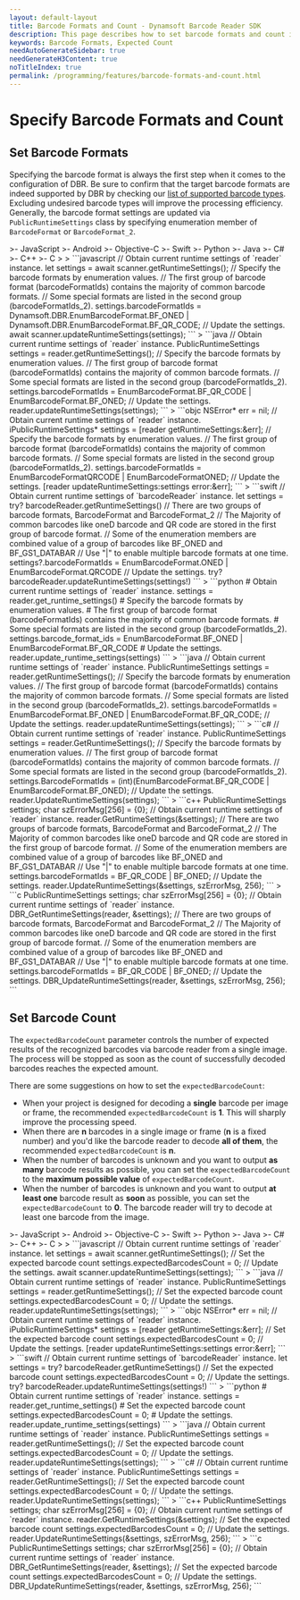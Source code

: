 ```yaml
---
layout: default-layout
title: Barcode Formats and Count - Dynamsoft Barcode Reader SDK
description: This page describes how to set barcode formats and count in Dynamsoft Barcode Reader SDK.
keywords: Barcode Formats, Expected Count
needAutoGenerateSidebar: true
needGenerateH3Content: true
noTitleIndex: true
permalink: /programming/features/barcode-formats-and-count.html
---
```


# Specify Barcode Formats and Count

## Set Barcode Formats

Specifying the barcode format is always the first step when it comes to the configuration of DBR. Be sure to confirm that the target barcode formats are indeed supported by DBR by checking our [list of supported barcode types](https://www.dynamsoft.com/barcode-types/barcode-types/). Excluding undesired barcode types will improve the processing efficiency. Generally, the barcode format settings are updated via `PublicRuntimeSettings` class by specifying enumeration member of `BarcodeFormat` or `BarcodeFormat_2`.

<div class="sample-code-prefix template2"></div>
   >- JavaScript
   >- Android
   >- Objective-C
   >- Swift
   >- Python
   >- Java
   >- C#
   >- C++
   >- C
   >
>
```javascript
// Obtain current runtime settings of `reader` instance.
let settings = await scanner.getRuntimeSettings();
// Specify the barcode formats by enumeration values.
// The first group of barcode format (barcodeFormatIds) contains the majority of common barcode formats.
// Some special formats are listed in the second group (barcodeFormatIds_2).
settings.barcodeFormatIds = Dynamsoft.DBR.EnumBarcodeFormat.BF_ONED | Dynamsoft.DBR.EnumBarcodeFormat.BF_QR_CODE;
// Update the settings.
await scanner.updateRuntimeSettings(settings);
```
>
```java
// Obtain current runtime settings of `reader` instance.
PublicRuntimeSettings settings = reader.getRuntimeSettings();
// Specify the barcode formats by enumeration values.
// The first group of barcode format (barcodeFormatIds) contains the majority of common barcode formats.
// Some special formats are listed in the second group (barcodeFormatIds_2).
settings.barcodeFormatIds = EnumBarcodeFormat.BF_QR_CODE | EnumBarcodeFormat.BF_ONED;
// Update the settings.
reader.updateRuntimeSettings(settings);
```
>
```objc
NSError* err = nil;
// Obtain current runtime settings of `reader` instance.
iPublicRuntimeSettings* settings = [reader getRuntimeSettings:&err];
// Specify the barcode formats by enumeration values.
// The first group of barcode format (barcodeFormatIds) contains the majority of common barcode formats.
// Some special formats are listed in the second group (barcodeFormatIds_2).
settings.barcodeFormatIds = EnumBarcodeFormatQRCODE | EnumBarcodeFormatONED;
// Update the settings.
[reader updateRuntimeSettings:settings error:&err];
```
>
```swift
// Obtain current runtime settings of `barcodeReader` instance.
let settings = try? barcodeReader.getRuntimeSettings()
// There are two groups of barcode formats, BarcodeFormat and BarcodeFormat_2
// The Majority of common barcodes like oneD barcode and QR code are stored in the first group of barcode format.
// Some of the enumeration members are combined value of a group of barcodes like BF_ONED and BF_GS1_DATABAR
// Use "|" to enable multiple barcode formats at one time.
settings?.barcodeFormatIds = EnumBarcodeFormat.ONED | EnumBarcodeFormat.QRCODE
// Update the settings.
try? barcodeReader.updateRuntimeSettings(settings!)
```
>
```python
# Obtain current runtime settings of `reader` instance.
settings = reader.get_runtime_settings()
# Specify the barcode formats by enumeration values.
# The first group of barcode format (barcodeFormatIds) contains the majority of common barcode formats.
# Some special formats are listed in the second group (barcodeFormatIds_2).
settings.barcode_format_ids = EnumBarcodeFormat.BF_ONED | EnumBarcodeFormat.BF_QR_CODE
# Update the settings.
reader.update_runtime_settings(settings)
```
>
```java
// Obtain current runtime settings of `reader` instance.
PublicRuntimeSettings settings = reader.getRuntimeSettings();
// Specify the barcode formats by enumeration values.
// The first group of barcode format (barcodeFormatIds) contains the majority of common barcode formats.
// Some special formats are listed in the second group (barcodeFormatIds_2).
settings.barcodeFormatIds = EnumBarcodeFormat.BF_ONED | EnumBarcodeFormat.BF_QR_CODE;
// Update the settings.
reader.updateRuntimeSettings(settings);
```
>
```c#
// Obtain current runtime settings of `reader` instance.
PublicRuntimeSettings settings = reader.GetRuntimeSettings();
// Specify the barcode formats by enumeration values.
// The first group of barcode format (barcodeFormatIds) contains the majority of common barcode formats.
// Some special formats are listed in the second group (barcodeFormatIds_2).
settings.BarcodeFormatIds = (int)(EnumBarcodeFormat.BF_QR_CODE | EnumBarcodeFormat.BF_ONED);
// Update the settings.
reader.UpdateRuntimeSettings(settings);
```
>
```c++
PublicRuntimeSettings settings;
char szErrorMsg[256] = {0};
// Obtain current runtime settings of `reader` instance.
reader.GetRuntimeSettings(&settings);
// There are two groups of barcode formats, BarcodeFormat and BarcodeFormat_2
// The Majority of common barcodes like oneD barcode and QR code are stored in the first group of barcode format.
// Some of the enumeration members are combined value of a group of barcodes like BF_ONED and BF_GS1_DATABAR
// Use "|" to enable multiple barcode formats at one time.
settings.barcodeFormatIds = BF_QR_CODE | BF_ONED;
// Update the settings.
reader.UpdateRuntimeSettings(&settings, szErrorMsg, 256);
```
>
```c
PublicRuntimeSettings settings;
char szErrorMsg[256] = {0};
// Obtain current runtime settings of `reader` instance.
DBR_GetRuntimeSettings(reader, &settings);
// There are two groups of barcode formats, BarcodeFormat and BarcodeFormat_2
// The Majority of common barcodes like oneD barcode and QR code are stored in the first group of barcode format.
// Some of the enumeration members are combined value of a group of barcodes like BF_ONED and BF_GS1_DATABAR
// Use "|" to enable multiple barcode formats at one time.
settings.barcodeFormatIds = BF_QR_CODE | BF_ONED;
// Update the settings.
DBR_UpdateRuntimeSettings(reader, &settings, szErrorMsg, 256);
```

## Set Barcode Count

The `expectedBarcodeCount` parameter controls the number of expected results of the recognized barcodes via barcode reader from a single image. The process will be stopped as soon as the count of successfully decoded barcodes reaches the expected amount.

There are some suggestions on how to set the `expectedBarcodeCount`:

- When your project is designed for decoding a **single** barcode per image or frame, the recommended `expectedBarcodeCount` is **1**. This will sharply improve the processing speed.
- When there are **n** barcodes in a single image or frame (**n** is a fixed number) and you'd like the barcode reader to decode **all of them**, the recommended `expectedBarcodeCount` is **n**.
- When the number of barcodes is unknown and you want to output **as many** barcode results as possible, you can set the `expectedBarcodeCount` to the **maximum possible value** of `expectedBarcodeCount`.
- When the number of barcodes is unknown and you want to output **at least one** barcode result as **soon** as possible, you can set the `expectedBarcodeCount` to **0**. The barcode reader will try to decode at least one barcode from the image.

<div class="sample-code-prefix template2"></div>
   >- JavaScript
   >- Android
   >- Objective-C
   >- Swift
   >- Python
   >- Java
   >- C#
   >- C++
   >- C
   >
>
```javascript
// Obtain current runtime settings of `reader` instance.
let settings = await scanner.getRuntimeSettings();
// Set the expected barcode count
settings.expectedBarcodesCount = 0;
// Update the settings.
await scanner.updateRuntimeSettings(settings);
```
>
```java
// Obtain current runtime settings of `reader` instance.
PublicRuntimeSettings settings = reader.getRuntimeSettings();
// Set the expected barcode count
settings.expectedBarcodesCount = 0;
// Update the settings.
reader.updateRuntimeSettings(settings);
```
>
```objc
NSError* err = nil;
// Obtain current runtime settings of `reader` instance.
iPublicRuntimeSettings* settings = [reader getRuntimeSettings:&err];
// Set the expected barcode count
settings.expectedBarcodesCount = 0;
// Update the settings.
[reader updateRuntimeSettings:settings error:&err];
```
>
```swift
// Obtain current runtime settings of `barcodeReader` instance.
let settings = try? barcodeReader.getRuntimeSettings()
// Set the expected barcode count
settings.expectedBarcodesCount = 0;
// Update the settings.
try? barcodeReader.updateRuntimeSettings(settings!)
```
>
```python
# Obtain current runtime settings of `reader` instance.
settings = reader.get_runtime_settings()
# Set the expected barcode count
settings.expectedBarcodesCount = 0;
# Update the settings.
reader.update_runtime_settings(settings)
```
>
```java
// Obtain current runtime settings of `reader` instance.
PublicRuntimeSettings settings = reader.getRuntimeSettings();
// Set the expected barcode count
settings.expectedBarcodesCount = 0;
// Update the settings.
reader.updateRuntimeSettings(settings);
```
>
```c#
// Obtain current runtime settings of `reader` instance.
PublicRuntimeSettings settings = reader.GetRuntimeSettings();
// Set the expected barcode count
settings.expectedBarcodesCount = 0;
// Update the settings.
reader.UpdateRuntimeSettings(settings);
```
>
```c++
PublicRuntimeSettings settings;
char szErrorMsg[256] = {0};
// Obtain current runtime settings of `reader` instance.
reader.GetRuntimeSettings(&settings);
// Set the expected barcode count
settings.expectedBarcodesCount = 0;
// Update the settings.
reader.UpdateRuntimeSettings(&settings, szErrorMsg, 256);
```
>
```c
PublicRuntimeSettings settings;
char szErrorMsg[256] = {0};
// Obtain current runtime settings of `reader` instance.
DBR_GetRuntimeSettings(reader, &settings);
// Set the expected barcode count
settings.expectedBarcodesCount = 0;
// Update the settings.
DBR_UpdateRuntimeSettings(reader, &settings, szErrorMsg, 256);
```

